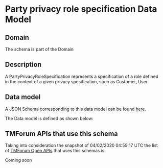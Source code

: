 # Party privacy role specification Data Model

## Domain

The  schema is part of the  Domain

## Description

A PartyPrivacyRoleSpecification represents a specification of a role defined in the context of a given privacy spesification, such as Customer, User.

## Data model

A JSON Schema corresponding to this data model can be found
[here](https://github.com/tmforum-rand/schemas/blob/candidates/EngagedParty/PartyPrivacyRoleSpecification.schema.json).

The Data model is defined as shown below:





## TMForum APIs that use this schema

Taking into consideration the snapshot of 04/02/2020 04:59:17 UTC the list of [TMForum Open APIs](https://www.tmforum.org/open-apis/) that uses this schemas is:

Coming soon
